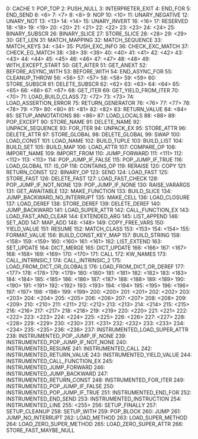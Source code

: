   0: CACHE
  1: POP_TOP
  2: PUSH_NULL
  3: INTERPRETER_EXIT
  4: END_FOR
  5: END_SEND
  6: <6>
  7: <7>
  8: <8>
  9: NOP
 10: <10>
 11: UNARY_NEGATIVE
 12: UNARY_NOT
 13: <13>
 14: <14>
 15: UNARY_INVERT
 16: <16>
 17: RESERVED
 18: <18>
 19: <19>
 20: <20>
 21: <21>
 22: <22>
 23: <23>
 24: <24>
 25: BINARY_SUBSCR
 26: BINARY_SLICE
 27: STORE_SLICE
 28: <28>
 29: <29>
 30: GET_LEN
 31: MATCH_MAPPING
 32: MATCH_SEQUENCE
 33: MATCH_KEYS
 34: <34>
 35: PUSH_EXC_INFO
 36: CHECK_EXC_MATCH
 37: CHECK_EG_MATCH
 38: <38>
 39: <39>
 40: <40>
 41: <41>
 42: <42>
 43: <43>
 44: <44>
 45: <45>
 46: <46>
 47: <47>
 48: <48>
 49: WITH_EXCEPT_START
 50: GET_AITER
 51: GET_ANEXT
 52: BEFORE_ASYNC_WITH
 53: BEFORE_WITH
 54: END_ASYNC_FOR
 55: CLEANUP_THROW
 56: <56>
 57: <57>
 58: <58>
 59: <59>
 60: STORE_SUBSCR
 61: DELETE_SUBSCR
 62: <62>
 63: <63>
 64: <64>
 65: <65>
 66: <66>
 67: <67>
 68: GET_ITER
 69: GET_YIELD_FROM_ITER
 70: <70>
 71: LOAD_BUILD_CLASS
 72: <72>
 73: <73>
 74: LOAD_ASSERTION_ERROR
 75: RETURN_GENERATOR
 76: <76>
 77: <77>
 78: <78>
 79: <79>
 80: <80>
 81: <81>
 82: <82>
 83: RETURN_VALUE
 84: <84>
 85: SETUP_ANNOTATIONS
 86: <86>
 87: LOAD_LOCALS
 88: <88>
 89: POP_EXCEPT
 90: STORE_NAME
 91: DELETE_NAME
 92: UNPACK_SEQUENCE
 93: FOR_ITER
 94: UNPACK_EX
 95: STORE_ATTR
 96: DELETE_ATTR
 97: STORE_GLOBAL
 98: DELETE_GLOBAL
 99: SWAP
100: LOAD_CONST
101: LOAD_NAME
102: BUILD_TUPLE
103: BUILD_LIST
104: BUILD_SET
105: BUILD_MAP
106: LOAD_ATTR
107: COMPARE_OP
108: IMPORT_NAME
109: IMPORT_FROM
110: JUMP_FORWARD
111: <111>
112: <112>
113: <113>
114: POP_JUMP_IF_FALSE
115: POP_JUMP_IF_TRUE
116: LOAD_GLOBAL
117: IS_OP
118: CONTAINS_OP
119: RERAISE
120: COPY
121: RETURN_CONST
122: BINARY_OP
123: SEND
124: LOAD_FAST
125: STORE_FAST
126: DELETE_FAST
127: LOAD_FAST_CHECK
128: POP_JUMP_IF_NOT_NONE
129: POP_JUMP_IF_NONE
130: RAISE_VARARGS
131: GET_AWAITABLE
132: MAKE_FUNCTION
133: BUILD_SLICE
134: JUMP_BACKWARD_NO_INTERRUPT
135: MAKE_CELL
136: LOAD_CLOSURE
137: LOAD_DEREF
138: STORE_DEREF
139: DELETE_DEREF
140: JUMP_BACKWARD
141: LOAD_SUPER_ATTR
142: CALL_FUNCTION_EX
143: LOAD_FAST_AND_CLEAR
144: EXTENDED_ARG
145: LIST_APPEND
146: SET_ADD
147: MAP_ADD
148: <148>
149: COPY_FREE_VARS
150: YIELD_VALUE
151: RESUME
152: MATCH_CLASS
153: <153>
154: <154>
155: FORMAT_VALUE
156: BUILD_CONST_KEY_MAP
157: BUILD_STRING
158: <158>
159: <159>
160: <160>
161: <161>
162: LIST_EXTEND
163: SET_UPDATE
164: DICT_MERGE
165: DICT_UPDATE
166: <166>
167: <167>
168: <168>
169: <169>
170: <170>
171: CALL
172: KW_NAMES
173: CALL_INTRINSIC_1
174: CALL_INTRINSIC_2
175: LOAD_FROM_DICT_OR_GLOBALS
176: LOAD_FROM_DICT_OR_DEREF
177: <177>
178: <178>
179: <179>
180: <180>
181: <181>
182: <182>
183: <183>
184: <184>
185: <185>
186: <186>
187: <187>
188: <188>
189: <189>
190: <190>
191: <191>
192: <192>
193: <193>
194: <194>
195: <195>
196: <196>
197: <197>
198: <198>
199: <199>
200: <200>
201: <201>
202: <202>
203: <203>
204: <204>
205: <205>
206: <206>
207: <207>
208: <208>
209: <209>
210: <210>
211: <211>
212: <212>
213: <213>
214: <214>
215: <215>
216: <216>
217: <217>
218: <218>
219: <219>
220: <220>
221: <221>
222: <222>
223: <223>
224: <224>
225: <225>
226: <226>
227: <227>
228: <228>
229: <229>
230: <230>
231: <231>
232: <232>
233: <233>
234: <234>
235: <235>
236: <236>
237: INSTRUMENTED_LOAD_SUPER_ATTR
238: INSTRUMENTED_POP_JUMP_IF_NONE
239: INSTRUMENTED_POP_JUMP_IF_NOT_NONE
240: INSTRUMENTED_RESUME
241: INSTRUMENTED_CALL
242: INSTRUMENTED_RETURN_VALUE
243: INSTRUMENTED_YIELD_VALUE
244: INSTRUMENTED_CALL_FUNCTION_EX
245: INSTRUMENTED_JUMP_FORWARD
246: INSTRUMENTED_JUMP_BACKWARD
247: INSTRUMENTED_RETURN_CONST
248: INSTRUMENTED_FOR_ITER
249: INSTRUMENTED_POP_JUMP_IF_FALSE
250: INSTRUMENTED_POP_JUMP_IF_TRUE
251: INSTRUMENTED_END_FOR
252: INSTRUMENTED_END_SEND
253: INSTRUMENTED_INSTRUCTION
254: INSTRUMENTED_LINE
255: <255>
256: SETUP_FINALLY
257: SETUP_CLEANUP
258: SETUP_WITH
259: POP_BLOCK
260: JUMP
261: JUMP_NO_INTERRUPT
262: LOAD_METHOD
263: LOAD_SUPER_METHOD
264: LOAD_ZERO_SUPER_METHOD
265: LOAD_ZERO_SUPER_ATTR
266: STORE_FAST_MAYBE_NULL